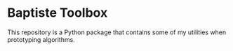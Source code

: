 # Baptiste Toolbox

This repository is a Python package that contains some of my utilities when
prototyping algorithms.